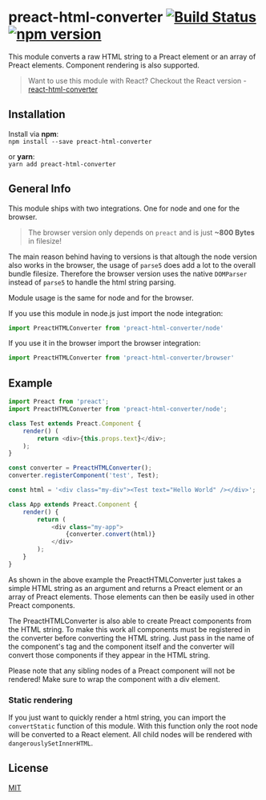 # preact-html-converter [![Build Status](https://travis-ci.org/Sethorax/preact-html-converter.svg?branch=master)](https://travis-ci.org/Sethorax/preact-html-converter) [![npm version](https://badge.fury.io/js/preact-html-converter.svg)](https://badge.fury.io/js/preact-html-converter)

This module converts a raw HTML string to a Preact element or an array of Preact elements. Component rendering is also supported.  

> Want to use this module with React? Checkout the React version - [react-html-converter](https://github.com/Sethorax/react-html-converter)

## Installation

Install via **npm**:  
`npm install --save preact-html-converter`

or **yarn**:  
`yarn add preact-html-converter`

## General Info

This module ships with two integrations. One for node and one for the browser.  

> The browser version only depends on `preact` and is just **~800 Bytes** in filesize!

The main reason behind having to versions is that altough the node version also works in the browser, the usage of `parse5` does add a lot to the overall bundle filesize. Therefore the browser version uses the native `DOMParser` instead of `parse5` to handle the html string parsing.

Module usage is the same for node and for the browser.

If you use this module in node.js just import the node integration:  

```js
import PreactHTMLConverter from 'preact-html-converter/node'
```

If you use it in the browser import the browser integration:  

```js
import PreactHTMLConverter from 'preact-html-converter/browser'
```

## Example

```js
import Preact from 'preact';
import PreactHTMLConverter from 'preact-html-converter/node';

class Test extends Preact.Component {
    render() (
        return <div>{this.props.text}</div>;
    );
}

const converter = PreactHTMLConverter();
converter.registerComponent('test', Test);

const html = '<div class="my-div"><Test text="Hello World" /></div>';

class App extends Preact.Component {
    render() {
        return (
            <div class="my-app">
                {converter.convert(html)}
            </div>
        );
    }
}
```

As shown in the above example the PreactHTMLConverter just takes a simple HTML string as an argument and returns a Preact element or an array of Preact elements. Those elements can then be easily used in other Preact components.

The PreactHTMLConverter is also able to create Preact components from the HTML string. To make this work all components must be registered in the converter before converting the HTML string. Just pass in the name of the component's tag and the component itself and the converter will convert those components if they appear in the HTML string.

Please note that any sibling nodes of a Preact component will not be rendered! Make sure to wrap the component with a div element.

### Static rendering
If you just want to quickly render a html string, you can import the `convertStatic` function of this module. With this function only the root node will be converted to a React element. All child nodes will be rendered with `dangerouslySetInnerHTML`.

## License

[MIT](LICENSE)
